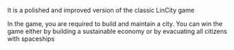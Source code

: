 It is a polished and improved version of the classic LinCity game

In the game, you are required to build and maintain a city. You can win the game either by building a sustainable economy or by evacuating all citizens with spaceships